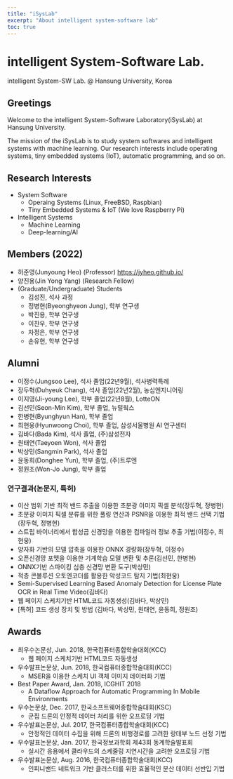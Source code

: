 ```yaml
---
title: "iSysLab"
excerpt: "About intelligent system-software lab"
toc: true
---
```


# intelligent System-Software Lab.
intelligent System-SW Lab. @ Hansung University, Korea

## Greetings
Welcome to the intelligent System-Software Laboratory(iSysLab) at Hansung University.

The mission of the iSysLab is to study system softwares and intelligent systems with machine learning.
Our research interests include operating systems, tiny embedded systems (IoT), automatic programming, and so on.

## Research Interests
  - System Software
    + Operaing Systems (Linux, FreeBSD, Raspbian)
    + Tiny Embedded Systems & IoT (We love Raspberry Pi)
  - Intelligent Systems
    + Machine Learning
    + Deep-learning/AI


## Members (2022)
- 허준영(Junyoung Heo) (Professor) <https://jyheo.github.io/>
- 양진용(Jin Yong Yang) (Research Fellow)
- (Graduate/Undergraduate) Students
  + 김성진, 석사 과정
  + 정병현(Byeonghyeon Jung), 학부 연구생
  + 박진용, 학부 연구생
  + 이찬우, 학부 연구생
  + 차정은, 학부 연구생
  + 손유현, 학부 연구생


## Alumni
- 이정수(Jungsoo Lee), 석사 졸업(22년9월), 석사병력특례
- 장두혁(Duhyeuk Chang), 석사 졸업(22년2월), 농심엔지니어링
- 이지영(Ji-young Lee), 학부 졸업(22년8월), LotteON
- 김선민(Seon-Min Kim), 학부 졸업, 뉴럴웍스
- 한병현(Byunghyun Han), 학부 졸업
- 최현웅(Hyunwoong Choi), 학부 졸업, 삼성서울병원 AI 연구센터 
- 김바다(Bada Kim), 석사 졸업, (주)삼성전자
- 원태연(Taeyoen Won), 석사 졸업
- 박상민(Sangmin Park), 석사 졸업
- 윤동희(Donghee Yun), 학부 졸업, (주)트루엔
- 정원조(Won-Jo Jung), 학부 졸업

### 연구결과(논문지, 특허)
- 이산 범위 기반 최적 밴드 추출을 이용한 초분광 이미지 픽셀 분석(장두혁, 정병현)
- 초분광 이미지 픽셀 분류를 위한 풀링 연산과 PSNR을 이용한 최적 밴드 선택 기법(장두혁, 정병현)
- 스트립 바이너리에서 합성곱 신경망을 이용한 컴파일러 정보 추출 기법(이정수, 최현웅)
- 양자화 기반의 모델 압축을 이용한 ONNX 경량화(장두혁, 이정수)
- 오픈신경망 포맷을 이용한 기계학습 모델 변환 및 추론(김선민, 한병현)
- ONNX기반 스파이킹 심층 신경망 변환 도구(박상민)
- 적층 콘볼루션 오토엔코더를 활용한 악성코드 탐지 기법(최현웅)
- Semi-Supervised Learning Based Anomaly Detection for License Plate OCR in Real Time Video(김바다)
- 웹 페이지 스케치기반 HTML코드 자동생성(김바다, 박상민)
- [특허] 코드 생성 장치 및 방법 (김바다, 박상민, 원태연, 윤동희, 정원조) 


## Awards
- 최우수논문상, Jun. 2018, 한국컴퓨터종합학술대회(KCC)
  + 웹 페이지 스케치기반 HTML코드 자동생성
- 우수발표논문상, Jun. 2018, 한국컴퓨터종합학술대회(KCC)
  + MSER을 이용한 스케치 UI 객체 이미지 데이터화 기법
- Best Paper Award, Jan. 2018, ICGHIT 2018
  + A Dataflow Approach for Automatic Programming In Mobile Environments
- 우수논문상, Dec. 2017, 한국소프트웨어종합학술대회(KSC)
  + 군집 드론의 안정적 데이터 처리를 위한 오프로딩 기법
- 우수발표논문상, Jul. 2017, 한국컴퓨터종합학술대회(KCC)
  + 안정적인 데이터 수집을 위해 드론의 비행경로를 고려한 랑데부 노드 선정 기법
- 우수발표논문상, Jan. 2017, 한국정보과학회 제43회 동계학술발표회
  + 실시간 응용에서 클라우드의 스케줄링 지연시간을 고려한 오프로딩 기법
- 우수발표논문상, Aug. 2016, 한국컴퓨터종합학술대회(KCC)
  + 인피니밴드 네트워크 기반 클러스터를 위한 효율적인 분산 데이터 선반입 기법

